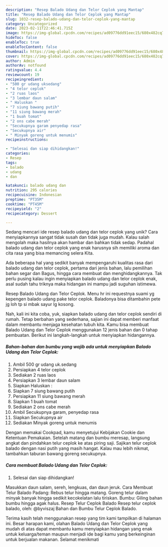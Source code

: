 ```yaml
---
description: "Resep Balado Udang dan Telor Ceplok yang Mantap"
title: "Resep Balado Udang dan Telor Ceplok yang Mantap"
slug: 1032-resep-balado-udang-dan-telor-ceplok-yang-mantap
category: Uncategorized
date: 2023-02-11T22:46:41.715Z
image: https://img-global.cpcdn.com/recipes/ad09776dd91eec15/680x482cq70/balado-udang-dan-telor-ceplok-foto-resep-utama.jpg
hideToc: false
enableToc: true
enableTocContent: false
thumbnail: https://img-global.cpcdn.com/recipes/ad09776dd91eec15/680x482cq70/balado-udang-dan-telor-ceplok-foto-resep-utama.jpg
cover: https://img-global.cpcdn.com/recipes/ad09776dd91eec15/680x482cq70/balado-udang-dan-telor-ceplok-foto-resep-utama.jpg
author: Admin
authorAv: notfound
ratingvalue: 4.4
reviewcount: 19
recipeingredient:
- "500 gr udang uksedang"
- "4 telor ceplok"
- "2 ruas laos"
- "3 lembar daun salam"
- " Haluskan "
- "7 siung bawang putih"
- "11 siung bawang merah"
- "1 buah tomat"
- "2 ons cabe merah"
- "Secukupnya garam penyedap rasa"
- "Secukupnya air"
- " Minyak goreng untuk menumis"
recipeinstructions:

- "Selesai dan siap dihidangkan!"
categories:
- Resep
tags:
- balado
- udang
- dan

katakunci: balado udang dan 
nutrition: 295 calories
recipecuisine: Indonesian
preptime: "PT35M"
cooktime: "PT45M"
recipeyield: "2"
recipecategory: Dessert

---
```





Sedang mencari ide resep balado udang dan telor ceplok yang unik? Cara menyiapkannya sangat tidak susah dan tidak juga mudah. Kalau salah mengolah maka hasilnya akan hambar dan bahkan tidak sedap. Padahal balado udang dan telor ceplok yang enak harusnya sih memiliki aroma dan cita rasa yang bisa memancing selera Kita.





Ada beberapa hal yang sedikit banyak mempengaruhi kualitas rasa dari balado udang dan telor ceplok, pertama dari jenis bahan, lalu pemilihan bahan segar dan Bagus, hingga cara membuat dan menghidangkannya. Tak perlu pusing kalau ingin menyiapkan balado udang dan telor ceplok enak,      asal sudah tahu triknya maka hidangan ini mampu jadi suguhan istimewa.














Resep Balado Udang dan Telor Ceplok. Menu hr ini requestnya suami yg kepengen balado udang pake telor ceplok. Baladonya bisa ditambahin pete jg loh tp si mbak sayur lg kosong.






Nah, kali ini kita coba, yuk, siapkan balado udang dan telor ceplok sendiri di rumah. Tetap berbahan yang sederhana, sajian ini dapat memberi manfaat dalam membantu menjaga kesehatan tubuh kita. Kamu bisa membuat Balado Udang dan Telor Ceplok menggunakan 12 jenis bahan dan 0 tahap pembuatan. Berikut ini langkah-langkah untuk menyiapkan hidangannya.

<!--inarticleads1-->

##### Bahan-bahan dan bumbu yang wajib ada untuk menyiapkan Balado Udang dan Telor Ceplok:

1. Ambil 500 gr udang uk.sedang
1. Persiapkan 4 telor ceplok
1. Sediakan 2 ruas laos
1. Persiapkan 3 lembar daun salam
1. Siapkan  Haluskan :
1. Siapkan 7 siung bawang putih
1. Persiapkan 11 siung bawang merah
1. Siapkan 1 buah tomat
1. Sediakan 2 ons cabe merah
1. Ambil Secukupnya garam, penyedap rasa
1. Siapkan Secukupnya air
1. Sediakan  Minyak goreng untuk menumis


Dengan memakai Cookpad, kamu menyetujui Kebijakan Cookie dan Ketentuan Pemakaian. Setelah matang dan bumbu meresap, langsung angkat dan pindahkan telur ceplok ke atas piring saji. Sajikan telur ceplok balado dengan nasi putih yang masih hangat. Kalau mau lebih nikmat, tambahkan taburan bawang goreng secukupnya. 

<!--inarticleads2-->

##### Cara membuat Balado Udang dan Telor Ceplok:


1. Selesai dan siap dihidangkan!

Masukkan daun salam, sereh, lengkuas, dan daun jeruk. Cara Membuat Telur Balado Padang: Rebus telur hingga matang. Goreng telur dalam minyak banyak hingga sedikit kecokelatan lalu tiriskan. Bumbu: Giling bahan bumbu hingga agak halus. Resep Telur Ceplok Balado Resep telur ceplok balado, oleh: @byviszaj Bahan dan Bumbu Telur Ceplok Balado. 

Terima kasih telah menggunakan resep yang tim kami tampilkan di halaman ini. Besar harapan kami, olahan Balado Udang dan Telor Ceplok yang mudah di atas dapat membantu kamu menyiapkan hidangan yang enak untuk keluarga/teman maupun menjadi ide bagi kamu yang berkeinginan untuk berjualan makanan. Selamat menikmati
